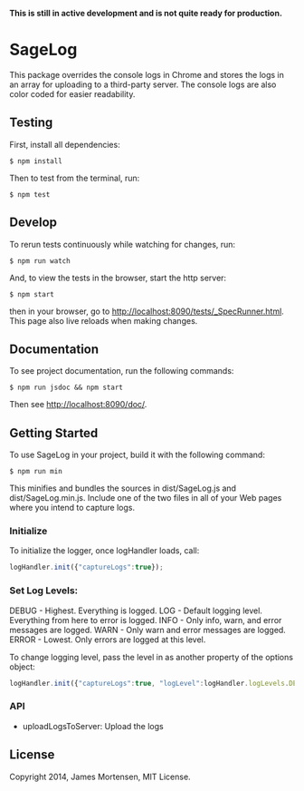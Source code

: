 **This is still in active development and is not quite ready for production.**


# SageLog

This package overrides the console logs in Chrome and stores the logs in an array for uploading
to a third-party server. The console logs are also color coded for easier readability.


## Testing

First, install all dependencies:

```
$ npm install
```

Then to test from the terminal, run:

```
$ npm test
```

## Develop

To rerun tests continuously while watching for changes, run:

```
$ npm run watch
```

And, to view the tests in the browser, start the http server:

```
$ npm start
```

then in your browser, go to [http://localhost:8090/tests/_SpecRunner.html](http://localhost:8090/tests/_SpecRunner.html). This page also live reloads when making changes.


## Documentation

To see project documentation, run the following commands:

```
$ npm run jsdoc && npm start
```

Then see [http://localhost:8090/doc/](http://localhost:8090/doc/).

## Getting Started

To use SageLog in your project, build it with the following command:

```
$ npm run min
```

This minifies and bundles the sources in dist/SageLog.js and dist/SageLog.min.js. Include one of the two files in all of your Web pages where you intend to capture logs.


### Initialize

To initialize the logger, once logHandler loads, call:

```javascript
logHandler.init({"captureLogs":true});
```


### Set Log Levels:
 
DEBUG - Highest. Everything is logged.
LOG - Default logging level. Everything from here to error is logged.
INFO - Only info, warn, and error messages are logged.
WARN - Only warn and error messages are logged.
ERROR - Lowest. Only errors are logged at this level.
 
To change logging level, pass the level in as another property of the options object:
    
```javascript
logHandler.init({"captureLogs":true, "logLevel":logHandler.logLevels.DEBUG});
```


### API

- uploadLogsToServer:  Upload the logs 


## License

Copyright 2014, James Mortensen, MIT License.
